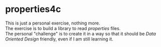 # properties4c

This is just a personal exercise, nothing more.  
The exercise is to build a library to read *properties* files.  
The personal "challenge" is to create it in a way so that it should be *Data Oriented Design* friendly, even if I am still learning it.
